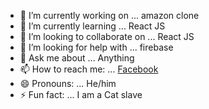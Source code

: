 - 🔭 I’m currently working on ... amazon clone
- 🌱 I’m currently learning ... React JS
- 👯 I’m looking to collaborate on ... React JS
- 🤔 I’m looking for help with ... firebase
- 💬 Ask me about ... Anything
- 📫 How to reach me: ... [Facebook](https://web.facebook.com/Jomthian/)
- 😄 Pronouns: ... He/him
- ⚡ Fun fact: ... I am a Cat slave

<!--
**jomthian13/jomthian13** is a ✨ _special_ ✨ repository because its `README.md` (this file) appears on your GitHub profile.

Here are some ideas to get you started:

- 🔭 I’m currently working on ... amazon clone
- 🌱 I’m currently learning ... React JS
- 👯 I’m looking to collaborate on ... React JS
- 🤔 I’m looking for help with ... firebase
- 💬 Ask me about ... Anything
- 📫 How to reach me: ... [Facebook (https://web.facebook.com/Jomthian/)]
- 😄 Pronouns: ... He/him
- ⚡ Fun fact: ... I am a Cat slave
-->
